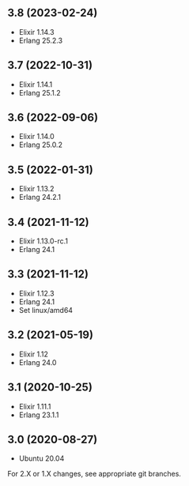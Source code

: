 ## 3.8 (2023-02-24)

- Elixir 1.14.3
- Erlang 25.2.3

## 3.7 (2022-10-31)

- Elixir 1.14.1
- Erlang 25.1.2

## 3.6 (2022-09-06)

- Elixir 1.14.0
- Erlang 25.0.2

## 3.5 (2022-01-31)

- Elixir 1.13.2
- Erlang 24.2.1

## 3.4 (2021-11-12)

- Elixir 1.13.0-rc.1
- Erlang 24.1

## 3.3 (2021-11-12)

- Elixir 1.12.3
- Erlang 24.1
- Set linux/amd64

## 3.2 (2021-05-19)

- Elixir 1.12
- Erlang 24.0

## 3.1 (2020-10-25)

- Elixir 1.11.1
- Erlang 23.1.1

## 3.0 (2020-08-27)

- Ubuntu 20.04


For 2.X or 1.X changes, see appropriate git branches.